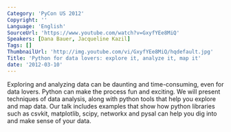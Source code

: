 ```yaml
---
Category: 'PyCon US 2012'
Copyright: ''
Language: 'English'
SourceUrl: 'https://www.youtube.com/watch?v=GxyfYEe8MiQ'
Speakers: [Dana Bauer, Jacqueline Kazil]
Tags: []
ThumbnailUrl: 'http://img.youtube.com/vi/GxyfYEe8MiQ/hqdefault.jpg'
Title: 'Python for data lovers: explore it, analyze it, map it'
date: '2012-03-10'
---
```

Exploring and analyzing data can be daunting and time-consuming, even for data
lovers. Python can make the process fun and exciting. We will present
techniques of data analysis, along with python tools that help you explore and
map data. Our talk includes examples that show how python libraries such as
csvkit, matplotlib, scipy, networkx and pysal can help you dig into and make
sense of your data.

